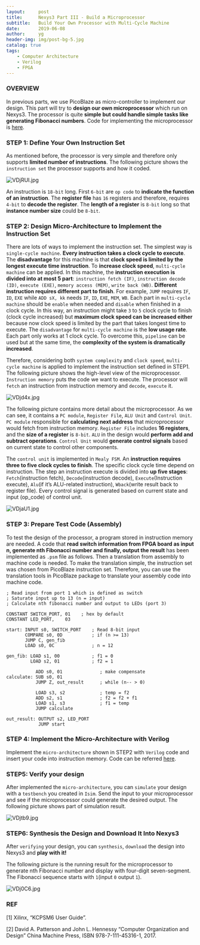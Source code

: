 ```yaml
---
layout:     post
title:      Nexys3 Part III - Build a Microprocessor
subtitle:   Build Your Own Processor with Multi-Cycle Machine
date:       2019-06-08
author:     yg
header-img: img/post-bg-5.jpg
catalog: true
tags:
    - Computer Architecture
    - Verilog
    - FPGA
---
```



### OVERVIEW
In previous parts, we use PicoBlaze as micro-controller to implement our design. This part will try to **design our own microprocessor** which run on Nexys3. The processor is quite **simple but could handle simple tasks like generating Fibonacci numbers**. Code for implementing the microprocessor is [here](https://github.com/yg9120/Nexys3/tree/master/CreateYourMicroprocessor).


### STEP 1: Define Your Own Instruction Set

As mentioned before, the processor is very simple and therefore only supports **limited number of instructions**. The following picture shows the `instruction set` the processor supports and how it coded.

![VDjRUI.jpg](https://s2.ax1x.com/2019/06/09/VDjRUI.jpg)

An instruction is `18-bit` long. First `6-bit` are `op code` to **indicate the function of an instruction**. The **register file** has `16` registers and therefore, requires `4-bit` to **decode the register**. The **length of a register** is `8-bit` long so that **instance number size** could be `8-bit`.


### STEP 2: Design Micro-Architecture to Implement the Instruction Set

There are lots of ways to implement the instruction set. The simplest way is `single-cycle machine`. **Every instruction takes a clock cycle to execute**. The **disadvantage** for this machine is that **clock speed is limited by the longest execute time instruction**. To **increase clock speed**, `multi-cycle machine` can be applied. In this machine, the **instruction execution is divided into at most 5 part**: `instruction fetch (IF)`, `instruction decode (ID)`, `execute (EXE)`, `memory access (MEM)`, `write back (WB)`. **Different instruction requires different part to finish**. For example, `JUMP` requires `IF`, `ID`, `EXE` while `ADD sX, kk` needs `IF`, `ID`, `EXE`, `MEM`, `WB`. Each part in `multi-cycle machine` should be `enable` when needed and `disable` when finished in a clock cycle. In this way, an instruction might take `3` to `5` clock cycle to finish (clock cycle increased) but **maximum clock speed can be increased either** because now clock speed is limited by the part that takes longest time to execute. The `disadvantage` for `multi-cycle machine` is the **low usage rate**. Each part only works at 1 clock cycle. To overcome this, `pipeline` can be used but at the same time, the **complexity of the system is dramatically increased**.

Therefore, considering both `system complexity` and `clock speed`, `multi-cycle machine` is applied to implement the instruction set defined in STEP1. The following picture shows the high-level view of the microprocessor. `Instruction memory` puts the code we want to execute. The processor will `fetch` an instruction from instruction memory and `decode`, `execute` it.

![VDjd4x.jpg](https://s2.ax1x.com/2019/06/09/VDjd4x.jpg)

The following picture contains more detail about the microprocessor. As we can see, it contains a `PC module`, `Register File`, `ALU Unit` and `Control Unit`. `PC module` responsible for **calculating next address** that microprocessor would fetch from instruction memory. `Register File` includes **16 registers**, and the **size of a register** is `8-bit`. `ALU` in the design would **perform add and subtract operations**. `Control Unit` would **generate control signals** based on current state to control other components.

The `control unit` is implemented in `Mealy FSM`. An **instruction requires three to five clock cycles to finish**. The specific clock cycle time depend on instruction. The step an instruction execute is divided into **up five stages**: `Fetch`(instruction fetch), `Decode`(instruction decode), `Execute`(Instruction execute), `Alu`(if it’s ALU-related instruction), `Wback`(write result back to register file). Every control signal is generated based on current state and input (op_code) of control unit.

![VDjaU1.jpg](https://s2.ax1x.com/2019/06/09/VDjaU1.jpg)


### STEP 3: Prepare Test Code (Assembly)

To test the design of the processor, a program stored in instruction memory are needed. A code that **read switch information from FPGA board as input n, generate nth Fibonacci number and finally, output the result** has been implemented as `.psm` file as follows. Then a translation from assembly to machine code is needed. To make the translation simple, the instruction set was chosen from PicoBlaze instruction set. Therefore, you can use the translation tools in PicoBlaze package to translate your assembly code into machine code.

```
; Read input from port 1 which is defined as switch
; Saturate input up to 13 (n = input)
; Calculate nth fibonacci number and output to LEDs (port 3)

CONSTANT SWITCH_PORT, 01    ; hex by default
CONSTANT LED_PORT,    03

start: INPUT s0, SWITCH_PORT    ; Read 8-bit input
       COMPARE s0, 0D           ; if (n >= 13) 
	   JUMP C, gen_fib
	   LOAD s0, 0C              ; n = 12
	   
gen_fib: LOAD s1, 00            ; f1 = 0
         LOAD s2, 01            ; f2 = 1
		 
		   ADD s0, 01              ; make compensate		 
calculate: SUB s0, 01              
		   JUMP Z, out_result      ; while (n-- > 0)
		   
		   LOAD s3, s2             ; temp = f2
		   ADD s2, s1              ; f2 = f2 + f1
		   LOAD s1, s3             ; f1 = temp
		   JUMP calculate
		   
out_result: OUTPUT s2, LED_PORT
            JUMP start
```

### STEP 4: Implement the Micro-Architecture with Verilog

Implement the `micro-architecture` shown in STEP2 with `Verilog` code and insert your code into instruction memory. Code can be referred [here](https://github.com/yg9120/Nexys3/tree/master/CreateYourMicroprocessor).


### STEP5: Verify your design

After implemented the `micro-architecture`, you can `simulate` your design with a `testbench` you created in `Isim`. Send the input to your microprocessor and see if the microprocessor could generate the desired output. The following picture shows part of simulation result.

![VDjtb9.jpg](https://s2.ax1x.com/2019/06/09/VDjtb9.jpg)


### STEP6: Synthesis the Design and Download It Into Nexys3

After `verifying` your design, you can `synthesis`, `download` the design into Nexys3 and **play with it!**

The following picture is the running result for the microprocessor to generate nth Fibonacci number and display with four-digit seven-segment. The Fibonacci sequence starts with `1`(input `0` output `1`).

![VDj0C6.jpg](https://s2.ax1x.com/2019/06/09/VDj0C6.jpg)


### REF

[1] Xilinx, “KCPSM6 User Guide”.

[2] David A. Patterson and John L. Hennessy “Computer Organization and Design” China Machine Press, ISBN 978-7-111-45316-1, 2017.


